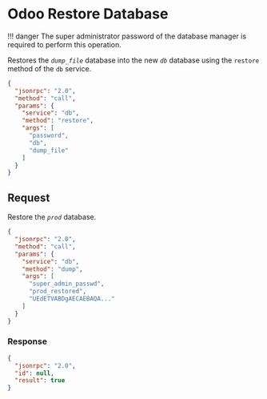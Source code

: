# Odoo Restore Database

!!! danger
    The super administrator password of the database manager is required to perform this operation.

Restores the *`dump_file`* database into the new *`db`* database using the `restore` method of the `db` service.

``` json title="Method"
{
  "jsonrpc": "2.0",
  "method": "call",
  "params": {
    "service": "db",
    "method": "restore",
    "args": [
      "password",
      "db",
      "dump_file"
    ]
  }
}
```

## Request

Restore the *`prod`* database.

``` json title="Request body"
{
  "jsonrpc": "2.0",
  "method": "call",
  "params": {
    "service": "db",
    "method": "dump",
    "args": [
      "super_admin_passwd",
      "prod_restored",
      "UEdETVABDgAECAEBAQA..."
    ]
  }
}
```

### Response

``` json title="Response body"
{
  "jsonrpc": "2.0",
  "id": null,
  "result": true
}
```

